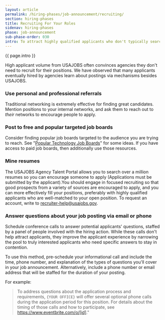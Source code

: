 ```yaml
---
layout: article
permalink: /hiring-phases/job-announcement/recruiting/
section: hiring-phases
title: Recruiting For Your Roles
sidenav: hiring-phases
phase: job-announcement
sub-phase-order: 030
intro: To attract highly qualified applicants who don't typically search USAJOBS, plan to advertise your announcement before posting using common private sector recruitment methods.
---
```


<p class="usa-intro">
  {{ page.intro }}
</p>
High applicant volume from USAJOBS often convinces agencies they don't need to recruit for their positions. We have observed that many applicants eventually hired by agencies learn about postings via mechanisms besides USAJOBS.

### Use personal and professional referrals

Traditional networking is extremely effective for finding great candidates. Mention positions to your internal networks, and ask them to reach out to *their* networks to encourage people to apply.

### Post to free and popular targeted job boards

Consider finding popular job boards targeted to the audience you are trying to reach. See "[Popular Technology Job Boards](../../../toolkit/job-announcement/technology-job-boards/)" for some ideas. If you have access to paid job boards, then additionally use those resources.

### Mine resumes

The USAJOBS Agency Talent Portal allows you to search over a million resumes so you can encourage someone to apply (Applications must be submitted by the applicant).You should engage in focused recruiting so that good prospects from a variety of sources are encouraged to apply, and you can more effectively fill your positions, preferably with highly qualified applicants who are well-matched to your open position. To request an account, write to <a href="mailto:recruiter-help@usajobs.gov">recruiter-help@usajobs.gov</a>.

### Answer questions about your job posting via email or phone

Schedule conference calls to answer potential applicants' questions, staffed by a panel of people involved with the hiring action. While these calls don't help attract applicants, they improve the applicant experience by narrowing the pool to truly interested applicants who need specific answers to stay in contention.

To use this method, pre-schedule your informational call and include the time, phone number, and explanation of the types of questions you'll cover in your job announcement. Alternatively, include a phone number or email address that will be staffed for the duration of your posting.

For example:

> To address questions about the application process and requirements, `{YOUR OFFICE}` will offer several optional phone calls during the application period for this position. For details about the timing of those calls and how to participate, see <https://www.eventbrite.com/o/[id]>."
